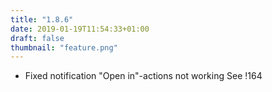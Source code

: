```yaml
---
title: "1.8.6"
date: 2019-01-19T11:54:33+01:00
draft: false
thumbnail: "feature.png"
---
```


*   Fixed notification "Open in"-actions not working
    See !164

